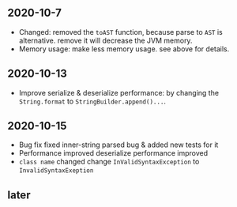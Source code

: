 ## 2020-10-7
* Changed:
removed the `toAST` function, because parse to `AST` is alternative.
remove it will decrease the JVM memory. 
* Memory usage:
make less memory usage. see above for details.

## 2020-10-13
* Improve serialize & deserialize performance:
by changing the `String.format` to `StringBuilder.append()...`.

## 2020-10-15
* Bug fix
fixed inner-string parsed bug & added new tests for it
* Performance improved
deserialize performance improved
* `class name` changed
change `InValidSyntaxException` to `InvalidSyntaxExeption`

## later